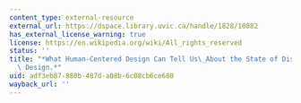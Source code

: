 ```yaml
---
content_type: external-resource
external_url: https://dspace.library.uvic.ca/handle/1828/10882
has_external_license_warning: true
license: https://en.wikipedia.org/wiki/All_rights_reserved
status: ''
title: "*What Human-Centered Design Can Tell Us\_About the State of Dispute Systems\
  \ Design.*"
uid: adf3eb87-880b-487d-a08b-6c08cb6ce680
wayback_url: ''
---
```

